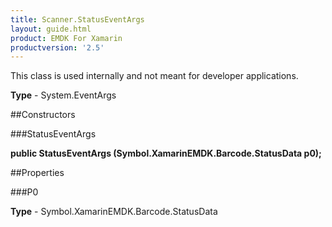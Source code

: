 ```yaml
---
title: Scanner.StatusEventArgs
layout: guide.html
product: EMDK For Xamarin 
productversion: '2.5' 
---
```

This class is used internally and not meant for developer applications.

**Type** - System.EventArgs

##Constructors

###StatusEventArgs

**public StatusEventArgs (Symbol.XamarinEMDK.Barcode.StatusData p0);**


        

##Properties

###P0

        

**Type** - Symbol.XamarinEMDK.Barcode.StatusData
